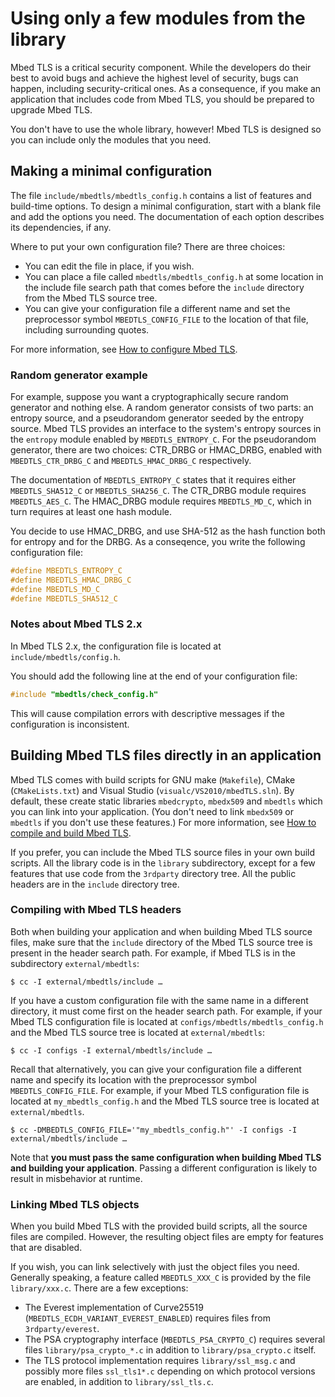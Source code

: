 # Using only a few modules from the library

Mbed TLS is a critical security component. While the developers do their best to avoid bugs and achieve the highest level of security, bugs can happen, including security-critical ones. As a consequence, if you make an application that includes code from Mbed TLS, you should be prepared to upgrade Mbed TLS.

You don't have to use the whole library, however! Mbed TLS is designed so you can include only the modules that you need.

## Making a minimal configuration

The file `include/mbedtls/mbedtls_config.h` contains a list of features and build-time options. To design a minimal configuration, start with a blank file and add the options you need. The documentation of each option describes its dependencies, if any.

Where to put your own configuration file? There are three choices:

* You can edit the file in place, if you wish.
* You can place a file called `mbedtls/mbedtls_config.h` at some location in the include file search path that comes before the `include` directory from the Mbed TLS source tree.
* You can give your configuration file a different name and set the preprocessor symbol `MBEDTLS_CONFIG_FILE` to the location of that file, including surrounding quotes.

For more information, see [How to configure Mbed TLS](../compiling-and-building/how-do-i-configure-mbedtls.md).

### Random generator example

For example, suppose you want a cryptographically secure random generator and nothing else. A random generator consists of two parts: an entropy source, and a pseudorandom generator seeded by the entropy source. Mbed TLS provides an interface to the system's entropy sources in the `entropy` module enabled by `MBEDTLS_ENTROPY_C`. For the pseudorandom generator, there are two choices: CTR\_DRBG or HMAC\_DRBG, enabled with `MBEDTLS_CTR_DRBG_C` and `MBEDTLS_HMAC_DRBG_C` respectively.

The documentation of `MBEDTLS_ENTROPY_C` states that it requires either `MBEDTLS_SHA512_C` or `MBEDTLS_SHA256_C`. The CTR\_DRBG module requires `MBEDTLS_AES_C`. The HMAC\_DRBG module requires `MBEDTLS_MD_C`, which in turn requires at least one hash module.

You decide to use HMAC\_DRBG, and use SHA-512 as the hash function both for entropy and for the DRBG. As a conseqence, you write the following configuration file:

```c
#define MBEDTLS_ENTROPY_C
#define MBEDTLS_HMAC_DRBG_C
#define MBEDTLS_MD_C
#define MBEDTLS_SHA512_C
```

### Notes about Mbed TLS 2.x

In Mbed TLS 2.x, the configuration file is located at `include/mbedtls/config.h`.

You should add the following line at the end of your configuration file:
```c
#include "mbedtls/check_config.h"
```
This will cause compilation errors with descriptive messages if the configuration is inconsistent.

## Building Mbed TLS files directly in an application

Mbed TLS comes with build scripts for GNU make (`Makefile`), CMake (`CMakeLists.txt`) and Visual Studio (`visualc/VS2010/mbedTLS.sln`). By default, these create static libraries `mbedcrypto`, `mbedx509` and `mbedtls` which you can link into your application. (You don't need to link `mbedx509` or `mbedtls` if you don't use these features.) For more information, see [How to compile and build Mbed TLS](../compiling-and-building/how-do-i-build-compile-mbedtls.md).

If you prefer, you can include the Mbed TLS source files in your own build scripts. All the library code is in the `library` subdirectory, except for a few features that use code from the `3rdparty` directory tree. All the public headers are in the `include` directory tree.

### Compiling with Mbed TLS headers

Both when building your application and when building Mbed TLS source files, make sure that the `include` directory of the Mbed TLS source tree is present in the header search path. For example, if Mbed TLS is in the subdirectory `external/mbedtls`:
```console
$ cc -I external/mbedtls/include …
```

If you have a custom configuration file with the same name in a different directory, it must come first on the header search path. For example, if your Mbed TLS configuration file is located at `configs/mbedtls/mbedtls_config.h` and the Mbed TLS source tree is located at `external/mbedtls`:
```console
$ cc -I configs -I external/mbedtls/include …
```

Recall that alternatively, you can give your configuration file a different name and specify its location with the preprocessor symbol `MBEDTLS_CONFIG_FILE`. For example, if your Mbed TLS configuration file is located at `my_mbedtls_config.h` and the Mbed TLS source tree is located at `external/mbedtls`.

```console
$ cc -DMBEDTLS_CONFIG_FILE='"my_mbedtls_config.h"' -I configs -I external/mbedtls/include …
```

Note that **you must pass the same configuration when building Mbed TLS and building your application**. Passing a different configuration is likely to result in misbehavior at runtime.

### Linking Mbed TLS objects

When you build Mbed TLS with the provided build scripts, all the source files are compiled. However, the resulting object files are empty for features that are disabled.

If you wish, you can link selectively with just the object files you need. Generally speaking, a feature called `MBEDTLS_XXX_C` is provided by the file `library/xxx.c`. There are a few exceptions:

* The Everest implementation of Curve25519 (`MBEDTLS_ECDH_VARIANT_EVEREST_ENABLED`) requires files from `3rdparty/everest`.
* The PSA cryptography interface (`MBEDTLS_PSA_CRYPTO_C`) requires several files `library/psa_crypto_*.c` in addition to `library/psa_crypto.c` itself.
* The TLS protocol implementation requires `library/ssl_msg.c` and possibly more files `ssl_tls1*.c` depending on which protocol versions are enabled, in addition to `library/ssl_tls.c`.
